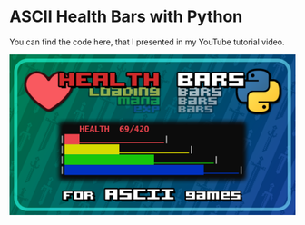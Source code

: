 ASCII Health Bars with Python
=====================
You can find the code here, that I presented in my YouTube tutorial video.

![img.png](readme_pics/ascii_health_bars.png)

